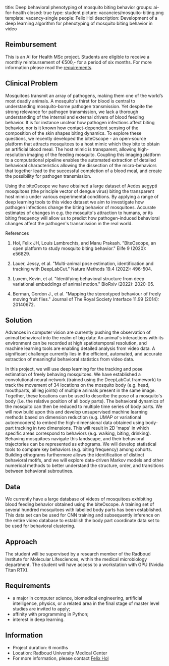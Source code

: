 title: Deep behavioral phenotyping of mosquito biting behavior
groups: ai-for-health
closed: true
type: student
picture: vacancies/mosquito-biting.png
template: vacancy-single
people: Felix Hol
description: Development of a deep learning algorithm for phenotyping of mosquito biting behavior in video

## Reimbursement
This is an AI for Health MSc project. Students are eligible to receive a monthly reimbursement of €500,- for a period of six months. For more information please read the [requirements](https://www.ai-for-health.nl/requirements).

## Clinical Problem
Mosquitoes transmit an array of pathogens, making them one of the world’s most deadly animals. A mosquito's thirst for blood is central to understanding mosquito-borne pathogen transmission. Yet despite the strong relevance for pathogen transmission, we lack a thorough understanding of the internal and external drivers of blood feeding behavior. It is for instance unclear how pathogen infections affect biting behavior, nor is it known how contact-dependent sensing of the composition of the skin shapes biting dynamics. To explore these questions, we recently developed the  biteOscope - an open-source platform that attracts mosquitoes to a host mimic which they bite to obtain an artificial blood meal. The host mimic is transparent, allowing high-resolution imaging of the feeding mosquito. Coupling this imaging platform to a computational pipeline enables the automated extraction of detailed behavioral characteristics allowing the dissection of the micro-behaviors that together lead to the successful completion of a blood meal, and create the possibility for pathogen transmission.

Using the biteOscope we have obtained a large dataset of Aedes aegypti mosquitoes (the principle vector of dengue virus) biting the transparent host mimic under various experimental conditions. By applying a range of deep learning tools to this video dataset we aim to investigate how pathogen infections change the biting behavior of mosquitoes. Accurate estimates of changes in e.g. the mosquito's attraction to humans, or its biting frequency will allow us to predict how pathogen-induced behavioral changes affect the pathogen's transmission in the real world.  

References

1. Hol, Felix JH, Louis Lambrechts, and Manu Prakash. "BiteOscope, an open platform to study mosquito biting behavior." Elife 9 (2020): e56829.

2. Lauer, Jessy, et al. "Multi-animal pose estimation, identification and tracking with DeepLabCut." Nature Methods 19.4 (2022): 496-504.

3. Luxem, Kevin, et al. "Identifying behavioral structure from deep variational embeddings of animal motion." BioRxiv (2022): 2020-05.

4. Berman, Gordon J., et al. "Mapping the stereotyped behaviour of freely moving fruit flies." Journal of The Royal Society Interface 11.99 (2014): 20140672.

## Solution
Advances in computer vision are currently pushing the observation of animal behavioral into the realm of big data: An animal's interactions with its environment can be recorded at high spatiotemporal resolution, and machine learning tools are enabling detailed analysis from video data. A significant challenge currently lies in the efficient, automated, and accurate extraction of meaningful behavioral statistics from video data.  

In this project, we will use deep learning for the tracking and pose estimation of freely behaving mosquitoes. We have established a convolutional neural network (trained using the DeepLabCut framework) to track the movement of 34 locations on the mosquito body (e.g. head, mouthparts, all leg joints) of multiple animals present in the same image. Together, these locations can be used to describe the pose of a mosquito's body (i.e. the relative position of all body parts). The behavioral dynamics of the mosquito can then be reduced to multiple time series of body parts. We will now build upon this and develop unsupervised machine learning methods based on dimension reduction (e.g. UMAP  or variational autoencoders) to embed the high-dimensional data obtained using body-part tracking in two dimensions. This will result in 2D 'maps' in which specific areas correspond to behaviors (e.g. walking, biting, drinking). Behaving mosquitoes navigate this landscape, and their behavioral trajectories can be represented as ethograms. We will develop statistical tools to compare key behaviors (e.g. biting frequency) among cohorts. Building ethograms furthermore allows the identification of distinct behavioral motifs, and we will explore data-driven Markov models and other numerical methods to better understand the structure, order, and transitions between behavioral subroutines.

## Data
We currently have a large database of videos of mosquitoes exhibiting blood feeding behavior obtained using the biteOscope. A training set of several hundred mosquitoes with labelled body parts has been established. This data set can be used for CNN training and subsequently inference on the entire video database to establish the body part coordinate data set to be used for behavioral clustering. 

## Approach
The student will be supervised by a research member of the Radboud Institute for Molecular Lifesciences, within the medical microbiology department. The student will have access to a workstation with GPU (Nvidia Titan RTX). 

## Requirements
* a major in computer science, biomedical engineering, artificial intelligence, physics, or a related area in the final stage of master level studies are invited to apply; 
* affinity with programming in Python; 
* interest in deep learning.

## Information
-	Project duration: 6 months
-	Location: Radboud University Medical Center
-	For more information, please contact [Felix Hol](mailto:Felix.Hol@radboudumc.nl)

